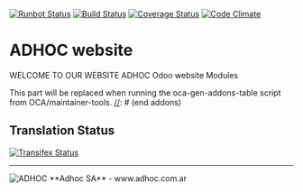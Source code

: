 [![Runbot Status](http://runbot.adhoc.com.ar/runbot/badge/flat/39/8.0.svg)](http://runbot.adhoc.com.ar/runbot/repo/github-com-ingadhoc-website-39)
[![Build Status](https://travis-ci.org/ingadhoc/website.svg?branch=8.0)](https://travis-ci.org/ingadhoc/website)
[![Coverage Status](https://coveralls.io/repos/ingadhoc/website/badge.png?branch=8.0)](https://coveralls.io/r/ingadhoc/website?branch=8.0)
[![Code Climate](https://codeclimate.com/github/ingadhoc/website/badges/gpa.svg)](https://codeclimate.com/github/ingadhoc/website)

# ADHOC website
 WELCOME TO OUR WEBSITE
ADHOC Odoo website Modules

[//]: # (addons)
This part will be replaced when running the oca-gen-addons-table script from OCA/maintainer-tools.
[//]: # (end addons)

Translation Status
------------------
[![Transifex Status](https://www.transifex.com/projects/p/ingadhoc-website-8-0/chart/image_png)](https://www.transifex.com/projects/p/ingadhoc-website-8-0)

----

<img alt="ADHOC" src="http://fotos.subefotos.com/83fed853c1e15a8023b86b2b22d6145bo.png" />
**Adhoc SA** - www.adhoc.com.ar
